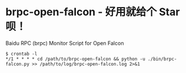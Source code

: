 # brpc-open-falcon - 好用就给个 Star 呗！

Baidu RPC (brpc) Monitor Script for Open Falcon

```
$ crontab -l
*/1 * * * * cd /path/to/brpc-open-falcon && python -u ./bin/brpc-falcon.py >> /path/to/log/brpc-open-falcon.log 2>&1
```


